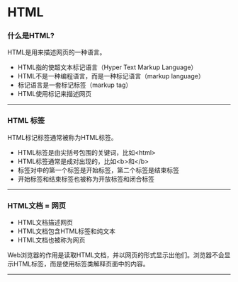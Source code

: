 # HTML

### 什么是HTML?

HTML是用来描述网页的一种语言。  

* HTML指的使超文本标记语言（Hyper Text Markup Language）
* HTML不是一种编程语言，而是一种标记语言（markup language）
* 标记语言是一套标记标签（markup tag）
* HTML使用标记来描述网页

***

### HTML 标签

HTML标记标签通常被称为HTML标签。

* HTML标签是由尖括号包围的关键词，比如\<html>
* HTML标签通常是成对出现的，比如\<b>和\</b>
* 标签对中的第一个标签是开始标签，第二个标签是结束标签
* 开始标签和结束标签也被称为开放标签和闭合标签

***

### HTML文档 = 网页

* HTML文档描述网页
* HTML文档包含HTML标签和纯文本
* HTML文档也被称为网页

Web浏览器的作用是读取HTML文档，并以网页的形式显示出他们。浏览器不会显示HTML标签，而是使用标签类解释页面中的内容。

***